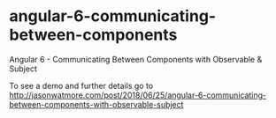 # angular-6-communicating-between-components

Angular 6 - Communicating Between Components with Observable & Subject

To see a demo and further details go to http://jasonwatmore.com/post/2018/06/25/angular-6-communicating-between-components-with-observable-subject
